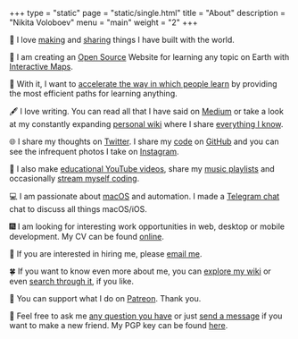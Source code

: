 +++
type = "static"
page = "static/single.html"
title = "About"
description = "Nikita Voloboev"
menu = "main"
weight = "2"
+++

👋 I love [making](https://nikitavoloboev.xyz/projects/) and [sharing](https://wiki.nikitavoloboev.xyz/sharing/sharing.html) things I have built with the world.

🔭 I am creating an [Open Source](https://github.com/learn-anything/learn-anything) Website for learning any topic on Earth with [Interactive Maps](https://learn-anything.xyz/).

🚀 With it, I want to [accelerate the way in which people learn](https://github.com/learn-anything/learn-anything/wiki/White-Paper) by providing the most efficient paths for learning anything.

🖋 I love writing. You can read all that I have said on [Medium](https://medium.com/@NikitaVoloboev) or take a look at my constantly expanding [personal wiki](https://wiki.nikitavoloboev.xyz) where I share [everything I know](https://wiki.nikitavoloboev.xyz/sharing/everything-I-know.html).

🌐 I share my thoughts on [Twitter](https://twitter.com/nikitavoloboev). I share my [code](https://wiki.nikitavoloboev.xyz/sharing/my-github.html) on [GitHub](https://github.com/nikitavoloboev) and you can see the infrequent photos I take on [Instagram](https://www.instagram.com/nikitavoloboev).

🎥 I also make [educational YouTube videos](https://www.youtube.com/channel/UCEKqrUfr_FMKIO9XSJS4vDw), share my [music playlists](https://wiki.nikitavoloboev.xyz/music/music-playlists.html) and occasionally [stream myself coding](https://www.twitch.tv/niikivi).

💻 I am passionate about [macOS](https://github.com/nikitavoloboev/my-mac-os) and automation. I made a [Telegram chat](https://t.me/macOSautomation) chat to discuss all things macOS/iOS.

🎆 I am looking for interesting work opportunities in web, desktop or mobile development. My CV can be found [online](https://www.linkedin.com/in/nikitavoloboev).

📧 If you are interested in hiring me, please [email me](mailto:nikita.voloboev@icloud.com).

🍀 If you want to know even more about me, you can [explore my wiki](https://wiki.nikitavoloboev.xyz) or even [search through it](https://github.com/nikitavoloboev/alfred-my-mind), if you like.

💛 You can support what I do on [Patreon](http://patreon.com/nikitavoloboev). Thank you.

💬 Feel free to ask me [any question you have](https://github.com/nikitavoloboev/ama#ask-me-anything) or just [send a message](mailto:nikita.voloboev@icloud.com) if you want to make a new friend. My PGP key can be found [here](https://keybase.io/nikitavoloboev).
